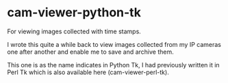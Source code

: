 # cam-viewer-python-tk

For viewing images collected with time stamps.

I wrote this quite a while back to view images collected from my IP cameras one after another and enable me to save and archive them.

This one is as the name indicates in Python Tk, I had previously written it in Perl Tk which is also available here (cam-viewer-perl-tk).
